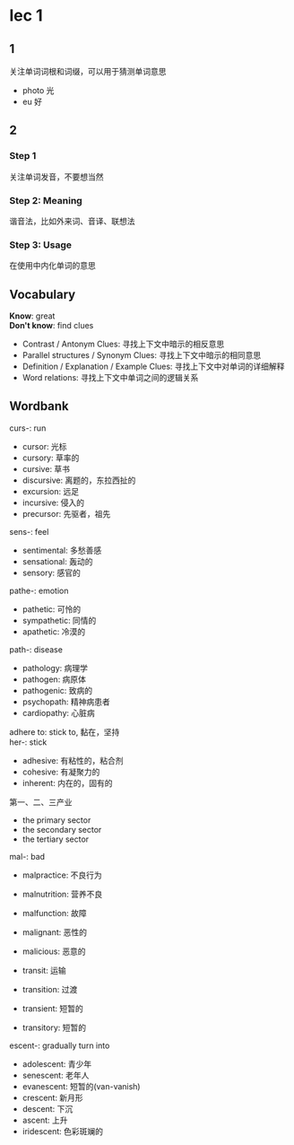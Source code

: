 # lec 1

## 1

关注单词词根和词缀，可以用于猜测单词意思

- photo 光
- eu 好

## 2

### Step 1

关注单词发音，不要想当然

### Step 2: Meaning

谐音法，比如外来词、音译、联想法

### Step 3: Usage

在使用中内化单词的意思

## Vocabulary

**Know**: great  
**Don't know**: find clues

- Contrast / Antonym Clues: 寻找上下文中暗示的相反意思
- Parallel structures / Synonym Clues: 寻找上下文中暗示的相同意思
- Definition / Explanation / Example Clues: 寻找上下文中对单词的详细解释
- Word relations: 寻找上下文中单词之间的逻辑关系

## Wordbank

curs-: run
- cursor: 光标
- cursory: 草率的
- cursive: 草书
- discursive: 离题的，东拉西扯的
- excursion: 远足
- incursive: 侵入的
- precursor: 先驱者，祖先

sens-: feel
- sentimental: 多愁善感
- sensational: 轰动的
- sensory: 感官的

pathe-: emotion
- pathetic: 可怜的
- sympathetic: 同情的
- apathetic: 冷漠的

path-: disease
- pathology: 病理学
- pathogen: 病原体
- pathogenic: 致病的
- psychopath: 精神病患者
- cardiopathy: 心脏病

adhere to: stick to, 黏在，坚持  
her-: stick
- adhesive: 有粘性的，粘合剂
- cohesive: 有凝聚力的
- inherent: 内在的，固有的

第一、二、三产业
- the primary sector
- the secondary sector
- the tertiary sector

mal-: bad
- malpractice: 不良行为
- malnutrition: 营养不良
- malfunction: 故障
- malignant: 恶性的
- malicious: 恶意的

- transit: 运输
- transition: 过渡
- transient: 短暂的
- transitory: 短暂的

escent-: gradually turn into
- adolescent: 青少年
- senescent: 老年人
- evanescent: 短暂的(van-vanish)
- crescent: 新月形
- descent: 下沉
- ascent: 上升
- iridescent: 色彩斑斓的
